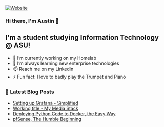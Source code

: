[![Website](https://img.shields.io/website?down_color=red&down_message=down&label=blog.alhuff.com&style=for-the-badge&up_color=green&up_message=up&url=https%3A%2F%2Fblog.alhuff.com)](https://blog.alhuff.com)

### Hi there, I'm Austin 👋

## I'm a student studying Information Technology @ ASU!

- 🔭 I’m currently working on my Homelab
- 🌱 I’m always learning new enterprise technologies
- 📫 Reach me on my Linkedin
- ⚡ Fun fact: I love to badly play the Trumpet and Piano

### 📕 Latest Blog Posts

<!-- BLOG-POST-LIST:START -->
- [Setting up Grafana - Simplified](https://jellayy.github.io/grafana/)
- [Working title - My Media Stack](https://jellayy.github.io/media-stack/)
- [Deploying Python Code to Docker, the Easy Way](https://jellayy.github.io/Deploying-Python-To-Docker-The_Easy-Way/)
- [pfSense, The Humble Beginning](https://jellayy.github.io/pfSense/)
<!-- BLOG-POST-LIST:END -->

<!--
**Jellayy/Jellayy** is a ✨ _special_ ✨ repository because its `README.md` (this file) appears on your GitHub profile.

Here are some ideas to get you started:

- 🔭 I’m currently working on ...
- 🌱 I’m currently learning ...
- 👯 I’m looking to collaborate on ...
- 🤔 I’m looking for help with ...
- 💬 Ask me about ...
- 📫 How to reach me: ...
- 😄 Pronouns: ...
- ⚡ Fun fact: ...
-->

